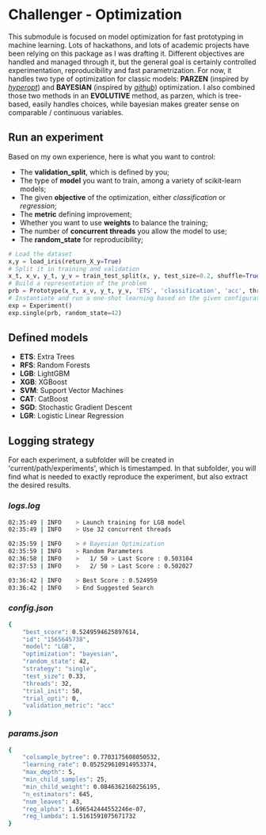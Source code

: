 # Challenger - Optimization

This submodule is focused on model optimization for fast prototyping in machine learning. Lots of hackathons, and lots of academic projects have been relying on this package as I was drafting it. Different objectives are handled and managed through it, but the general goal is certainly controlled experimentation, reproducibility and fast parametrization. For now, it handles two type of optimization for classic models: **PARZEN** (inspired by [_hyperopt_](https://github.com/hyperopt/hyperopt)) and **BAYESIAN** (inspired by [_github_](https://github.com/fmfn/BayesianOptimization)) optimization. I also combined those two methods in an **EVOLUTIVE** method, as parzen, which is tree-based, easily handles choices, while bayesian makes greater sense on comparable / continuous variables.

## Run an experiment

Based on my own experience, here is what you want to control:
- The **validation_split**, which is defined by you;
- The type of **model** you want to train, among a variety of scikit-learn models;
- The given **objective** of the optimization, either _classification_ or _regression_;
- The **metric** defining improvement;
- Whether you want to use **weights** to balance the training;
- The number of **concurrent threads** you allow the model to use;
- The **random_state** for reproducibility;

```python
# Load the dataset
x,y = load_iris(return_X_y=True)
# Split it in training and validation
x_t, x_v, y_t, y_v = train_test_split(x, y, test_size=0.2, shuffle=True, random_state=42)
# Build a representation of the problem
prb = Prototype(x_t, x_v, y_t, y_v, 'ETS', 'classification', 'acc', threads=cpu_count(), weights=False)
# Instantiate and run a one-shot learning based on the given configuration
exp = Experiment()
exp.single(prb, random_state=42)
```

## Defined models

- **ETS**: Extra Trees
- **RFS**: Random Forests
- **LGB**: LightGBM
- **XGB**: XGBoost
- **SVM**: Support Vector Machines
- **CAT**: CatBoost
- **SGD**: Stochastic Gradient Descent
- **LGR**: Logistic Linear Regression

## Logging strategy

For each experiment, a subfolder will be created in 'current/path/experiments', which is timestamped. In that subfolder, you will find what is needed to exactly reproduce the experiment, but also extract the desired results.

### _logs.log_
```bash
02:35:49 | INFO    > Launch training for LGB model
02:35:49 | INFO    > Use 32 concurrent threads

02:35:59 | INFO    > # Bayesian Optimization
02:35:59 | INFO    > Random Parameters
02:36:58 | INFO    >   1/ 50 > Last Score : 0.503104
02:37:53 | INFO    >   2/ 50 > Last Score : 0.502027

03:36:42 | INFO    > Best Score : 0.524959
03:36:42 | INFO    > End Suggested Search 
```

### _config.json_
```bash
{
    "best_score": 0.5249594625897614,
    "id": "1565645738",
    "model": "LGB",
    "optimization": "bayesian",
    "random_state": 42,
    "strategy": "single",
    "test_size": 0.33,
    "threads": 32,
    "trial_init": 50,
    "trial_opti": 0,
    "validation_metric": "acc"
}
```

### _params.json_
```bash
{
    "colsample_bytree": 0.7703175608050532,
    "learning_rate": 0.052529610914953374,
    "max_depth": 5,
    "min_child_samples": 25,
    "min_child_weight": 0.0846362160256195,
    "n_estimators": 645,
    "num_leaves": 43,
    "reg_alpha": 1.696542444552246e-07,
    "reg_lambda": 1.5161591075671732
}
```